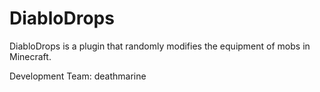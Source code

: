 DiabloDrops
===========

DiabloDrops is a plugin that randomly modifies the equipment of mobs in Minecraft.

Development Team: deathmarine
